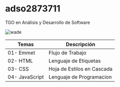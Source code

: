 # adso2873711
 TGO en Análisis y Desarrollo de Software


 ![wade](https://static.wikia.nocookie.net/kickbuttowski/images/f/fc/Wade.png/revision/latest?cb=20131030232944&path-prefix=pt-br)

 | Temas | Descripción |
 | -- | ----- |
 | 01- Emmet| Flujo de Trabajo |
 | 02- HTML| Lenguaje de Etiquetas |
 | 03- CSS| Hoja de Estilos en Cascada |
 | 04- JavaScript| Lenguaje de Programacion |

